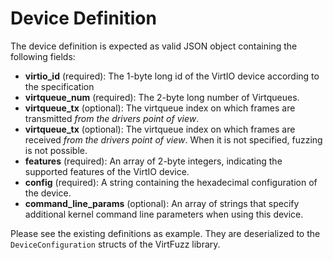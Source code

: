 # Device Definition
The device definition is expected as valid JSON object containing the following fields:

* **virtio_id** (required): The 1-byte long id of the VirtIO device according to the specification
* **virtqueue_num** (required): The 2-byte long number of Virtqueues.
* **virtqueue_tx** (optional): The virtqueue index on which frames are transmitted *from the drivers point of view*.
* **virtqueue_tx** (optional): The virtqueue index on which frames are received *from the drivers point of view*. When it is not specified, fuzzing is not possible.
* **features** (required): An array of 2-byte integers, indicating the supported features of the VirtIO device.
* **config** (required): A string containing the hexadecimal configuration of the device.
* **command_line_params** (optional): An array of strings that specify additional kernel command line parameters when using this device.

Please see the existing definitions as example.
They are deserialized to the `DeviceConfiguration` structs of the VirtFuzz library.